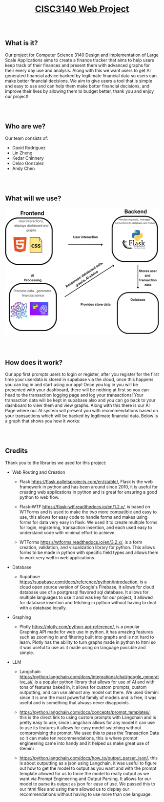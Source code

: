 <div align="center">  
  <p align='center'>
    <a href='https://github.com/drod75/cisc3140-project'><h1>CISC3140 Web Project</h1></a>
  </p>
</div>

<br><br>

## What is it?

Our project for Computer Science 3140 Design and Implementation of Large Scale Applications aims to create a finance tracker that aims to help users keep track of their finances and present them with advanced graphs for their every day use and analysis. Along with this we want users to get AI generated financial advice 
backed by legitimate financial data so users can make better financial decisions. We aim to give users a 
tool that is simple and easy to use and can help them make better financial decisions, and improve their lives by allowing them to budget better, thank you and enjoy our project!

<br><br>

## Who are we?

Our team consists of:

- David Rodriguez
- Lin Zheng
- Kedar Chinnery
- Celso Gonzalez
- Andy Chen

<br><br>

## What will we use?

![diagram](static/images/diagram.png)

<br><br>

## How does it work?

Our app first prompts users to login or register, after you register for the first time your userdata is stored in supabase via the cloud, once this happens you can log in and start using our app! Once you
log in you will be presented with your dashboard, there will be nothing at first so you can head to the 
transaction logging page and log your transactions! Your transaction data will be kept in supabase also and you can go back to your dashboard to view them and view graphs. Along with this there is our AI Page where
our AI system will present you with recommendations based on your transactions which will be backed by legitimate financial data. Below is a graph that shows you how it works: 

<br><br>

## Credits

Thank you to the libraries we used for this project:
- Web Routing and Creation

  - Flask https://flask.palletsprojects.com/en/stable/, Flask is the web framework in python and has been around since 2010, it is useful for creating web applications in python and is great for ensuring a good python to web flow.

  - Flask-WTF https://flask-wtf.readthedocs.io/en/1.2.x/, is based on WTForms and is used to make the two more compatible and easy to use, this allows for easy code to handle forms and makes using forms for data very easy in flask. We used it to create multiple forms for login, registering, transaction insertion, and each used easy to understand code with minimal effort to achieve.

  - WTForms https://wtforms.readthedocs.io/en/3.2.x/, is a form creation, validation, and visualization library for python. This allows forms to be made in python with specific field types and allows them to work very well in web applications.

- Database

  - Supabase https://supabase.com/docs/reference/python/introduction, is a cloud open source version of Google's Firebase, it allows for cloud database use of a postgresql  flavored sql database. It allows for multiple languages to use it and was key for our project, it allowed for database insertion and fetching in python without having to deal with a database locally.

- Graphing

  - Plotly https://plotly.com/python-api-reference/, is a popular Graphing API made for web use in python, it has amazing features such as zooming in and filtering built into graphs and is not hard to learn. Plotly has the ability to turn graphs made in python to html so it was useful to use as it made using on language possible and simple.

- LLM

  - Langchain https://python.langchain.com/docs/integrations/chat/google_generative_ai/, is a popular python library that allows for use of AI and with tons of features baked in, it allows for custom prompts, custom outputting, and can use almost any model out there. We used Gemini since it is one the most powerful family of models and is free, it was useful and is something that always never disappoints.

  - https://python.langchain.com/docs/concepts/prompt_templates/, this is the direct link to using custom prompts with Langchain and is pretty easy to use, since Langchain allows for any model it can use to use its features it allows for easy model switching without compromising the prompt. We used this to pass the Transaction Data so it can make ten recommendations, this is where prompt engineering came into handy and it helped us make great use of Gemini

  - https://python.langchain.com/docs/how_to/output_parser_json/, this is about outputting as a json using Langchain, it was useful to figure out how to get the model to output as you want and with the prompt template allowed for us to force the model to really output as we want via Prompt Engineering and Output Parsing. It allows for our model to parse its output as json for ease of use. We passed this to our html files and using them allowed us to display our recommendations without having to use more than one language.

